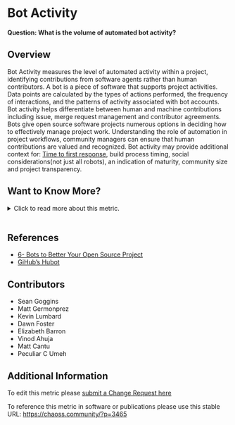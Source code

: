 # Bot Activity

**Question: What is the volume of automated bot activity?**

## Overview

Bot Activity measures the level of automated activity within a project, identifying contributions from software agents rather than human contributors. A bot is a piece of software that supports project activities. Data points are calculated by the types of actions performed, the frequency of interactions, and the patterns of activity associated with bot accounts.
Bot activity helps differentiate between human and machine contributions including issue, merge request management and contributor agreements. Bots give open source software projects numerous options in deciding how to effectively manage project work. Understanding the role of automation in project workflows, community managers can ensure that human contributions are valued and recognized. Bot activity may provide additional context for: [Time to first response](https://chaoss.community/metric-time-to-first-response/), build process timing, social considerations(not just all robots), an indication of maturity, community size and project transparency.

## Want to Know More?

<span markdown="1"><details>

<summary>Click to read more about this metric.</summary>

### Filters

*   Ratio of bot to human activity over time
*   Average number of bots over time
*   Bots that have user profiles, require human interaction  and function by themselves (automated).
*   Bots that assist with software development, communication, access control and inclusivity.
*   Platform where the bot is used (e.g., GitHub, Slack)

### Visualizations

[k8s.devstats.cncf.io](https://k8s.devstats.cncf.io/d/5/bot-commands-repository-groups?orgId=1\&var-period=w\&var-repogroup_name=Kubernetes\&var-repo_name=kubernetes%2Fkubernetes\&var-commands=All)
![k8s.devstats.cncf.io](https://user-images.githubusercontent.com/656208/130105428-f9a0cc9e-dc7a-43e3-a654-25261cb4cae8.png)

</details></span><br>

## References

*   [6- Bots to Better Your Open Source Project](https://www.twilio.com/blog/6-bots-better-open-source-project)
*   [GiHub’s Hubot](https://hubot.github.com/)

## Contributors

*   Sean Goggins
*   Matt Germonprez
*   Kevin Lumbard
*   Dawn Foster
*   Elizabeth Barron
*   Vinod Ahuja
*   Matt Cantu
*   Peculiar C Umeh

## Additional Information

To edit this metric please [submit a Change Request here](https://github.com/chaoss/wg-common/blob/main/focus-areas/people/bot-activity.md)

To reference this metric in software or publications please use this stable URL: <https://chaoss.community/?p=3465>

<!-- # For groupings in the knowledge base
Context tags: Platform, Contributor, Software
Keyword tags: bot, automation, autoresponders, automatic, hubot, probot, prosebot, welcome bot
-->
